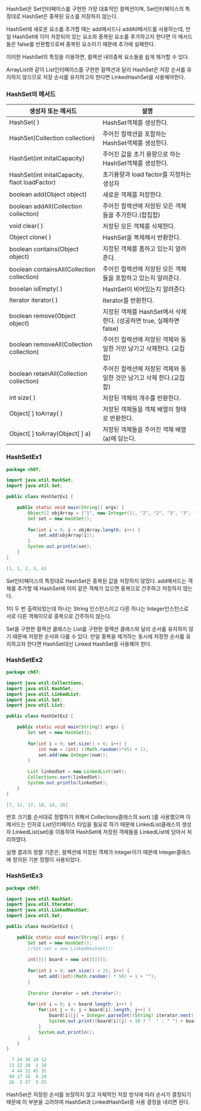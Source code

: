 HashSet은 Set인터페이스를 구현한 가장 대표적인 컬렉션이며, Set인터페이스의 특징대로 HashSet은 중복된 요소를 저장하지 않는다.

HashSet에 새로운 요소를 추가할 때는 add메서드나 addAll메서드를 사용하는데, 만일 HashSet에 이미 저장되어 있는 요소와 중복된 요소를 추가하고자 한다면 이 메서드들은 false를 반환함으로써 중복된 요소이기 때문에 추가에 실패한다.

이러한 HashSet의 특징을 이용하면, 컬렉션 내의중복 요소들을 쉽게 제거할 수 있다.

ArrayList와 같이 List인터페이스를 구현한 컬렉션과 달리 HashSet은 저장 순서를 유지하지 않으므로 저장 순서를 유지하고자 한다면 LinkedHashSet을 사용해야한다.

### HashSet의 메서드

| 생성자 또는 메서드                                    | 설명                                              |
| --------------------------------------------- | ----------------------------------------------- |
| HashSet( )                                    | HashSet객체를 생성한다.                                |
| HashSet(Collection collection)                | 주어진 컬렉션을 포함하는 HashSet객체를 생성한다.                  |
| HashSet(int initalCapacity)                   | 주어진 값을 초기 용량으로 하는 HashSet객체를 생성한다.              |
| HashSet(int initalCapacity, flaot loadFactor) | 초기용량과 load factor를 지정하는 생성자                     |
| boolean add(Object object)                    | 새로운 객체를 저장한다.                                   |
| boolean addAll(Collection collection)         | 주어진 컬렉션에 저장된 모든 객체들을 추가한다.(합집합)                 |
| void clear( )                                 | 저장된 모든 객체를 삭제한다.                                |
| Object clone( )                               | HashSet을 복제해서 반환한다.                             |
| boolean contains(Object object)               | 지정된 객체를 폼하고 있는지 알려준다.                           |
| boolean containsAll(Collection collection)    | 주어진 컬렉션에 저장된 모든 객체들을 포함하고 있는지 알려준다.             |
| booelan isEmpty( )                            | HashSet이 비어있는지 알려준다.                            |
| Iterator iterator( )                          | Iterator를 반환한다.                                 |
| boolean remove(Object object)                 | 지정된 객체를 HashSet에서 삭제한다. (성공하면 true, 실패하면 false) |
| boolean removeAll(Collection collection)      | 주어진 컬렉션에 저장된 객체와 동일한 거만 남기고 삭제한다. (교집합)         |
| boolean retainAll(Collection collection)      | 주어진 컬렉션에 저장된 객체와 동일한 것만 남기고 삭제 한다.(교집합)         |
| int size( )                                   | 저장된 객체의 개수를 반환한다.                               |
| Object[ ] toArray( )                          | 저장된 객체들을 객체 배열의 형태로 반환한다.                       |
| Object[ ] toArray(Object[ ] a)                | 저장된 객체들을 주어진 객체 배열(a)에 담는다.                     |

### HashSetEx1
```java
package ch07;

import java.util.HashSet;
import java.util.Set;

public class HashSetEx1 {

	public static void main(String[] args) {
		Object[] objArray = {"1", new Integer(1), "2", "2", "3", "3", "4", "4", "4"};
		Set set = new HashSet();
		
		for(int i = 0; i < objArray.length; i++) {
			set.add(objArray[i]);
		}
		System.out.println(set);
	}
}
```

```java
[1, 1, 2, 3, 4]
```

Set인터페이스의 특징대로 HashSet은 중복된 값을 저장하지 않았다. add메서드는 객체를 추가할 때 HashSet에 이미 같은 객체가 있으면 중복으로 간주하고 저장하지 않는다.

1이 두 번 출력되었는데 하나는 String 인스턴스이고 다른 하나는 Integer인스턴스로 서로 다른 객체이므로 중복으로 간주하지 않는다.

Set을 구현한 컬렉션 클래스는 List를 구현한 컬렉션 클래스와 달리 순서를 유지하지 않기 때문에 저장한 순서와 다를 수 있다. 만일 중복을 제거하는 동시에 저장한 순서를 유지하고자 한다면 HashSet대신 Linked HashSet을 사용해야 한다.


### HashSetEx2
```java
package ch07;

import java.util.Collections;
import java.util.HashSet;
import java.util.LinkedList;
import java.util.Set;
import java.util.List;

public class HashSetEx2 {

	public static void main(String[] args) {
		Set set = new HashSet();
		
		for(int i = 0; set.size() < 6; i++) {
			int num = (int) ((Math.random()*45) + 1);
			set.add(new Integer(num));
		}
		
		List linkedSet = new LinkedList(set);
		Collections.sort(linkedSet);
		System.out.println(linkedSet);
	}
}
```

```java
[7, 11, 17, 18, 24, 28]
```

번호 크기를 순서대로 정렬하기 위해서 Collections클래스의 sort( )를 사용했으며 이 메서드는 인자로 List인터페이스 타입을 필요로 하기 때문에 LinkedList클래스의 생성자 LinkedList(set)을 이용하여 HashSet에 저장된 객체들을 LinkedList에 담아서 처리하였다.

실행 결과의 정렬 기준은, 컬렉션에 저장된 객체가 Integer이기 때문에 Integer클래스에 정의된 기본 정렬이 사용되었다.

### HashSetEx3
```java
package ch07;

import java.util.HashSet;
import java.util.Iterator;
import java.util.LinkedHashSet;
import java.util.Set;

public class HashSetEx3 {

	public static void main(String[] args) {
		Set set = new HashSet();
		//Set set = new LinkedHashSet();
		
		int[][] board = new int[5][5];
		
		for(int i = 0; set.size() < 25; i++) {
			set.add((int)(Math.random() * 50) + 1 + "");
		}
		
		Iterator iterator = set.iterator();
		
		for(int i = 0; i < board.length; i++) {
			for(int j = 0; j < board[i].length; j++) {
				board[i][j] = Integer.parseInt((String) iterator.next());
				System.out.print((board[i][j] < 10 ? "  " : " ") + board[i][j]);
			}
			System.out.println();
		}
	}
}
```

```java
  7 24 30 10 12
 11 22 28  1 18
  4 44 32 45 35
 49 17 16  8 20
 26  2 37  5 25
```

HashSet은 저장된 순서를 보장하지 않고 자체적인 저장 방식에 따라 순서가 결정되기 때문에 이 부분을 고려하여 HashSet과 LinkedHashSet중 사용 결정을 내리면 된다.

